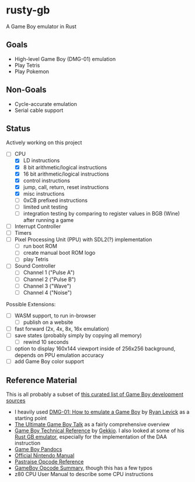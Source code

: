 # rusty-gb

A Game Boy emulator in Rust

## Goals
* High-level Game Boy (DMG-01) emulation
* Play Tetris
* Play Pokemon

## Non-Goals
* Cycle-accurate emulation
* Serial cable support

## Status
Actively working on this project

- [ ] CPU
  - [x] LD instructions
  - [x] 8 bit arithmetic/logical instructions
  - [x] 16 bit arithmetic/logical instructions
  - [x] control instructions
  - [x] jump, call, return, reset instructions
  - [x] misc instructions
  - [ ] 0xCB prefixed instructions
  - [ ] limited unit testing
  - [ ] integration testing by comparing to register values in BGB (Wine) after running a game 
- [ ] Interrupt Controller
- [ ] Timers
- [ ] Pixel Processing Unit (PPU) with SDL2(?) implementation
  - [ ] run boot ROM
  - [ ] create manual boot ROM logo
  - [ ] play Tetris
- [ ] Sound Controller
  - [ ] Channel 1 ("Pulse A")
  - [ ] Channel 2 ("Pulse B")
  - [ ] Channel 3 ("Wave")
  - [ ] Channel 4 ("Noise")

Possible Extensions:
- [ ] WASM support, to run in-browser
  - [ ] publish on a website
- [ ] fast forward (2x, 4x, 8x, 16x emulation)
- [ ] save states (probably simply by copying all memory)
  - [ ] rewind 10 seconds
- [ ] option to display 160x144 viewport inside of 256x256 background, depends on PPU emulation accuracy
- [ ] add Game Boy color support

## Reference Material
This is all probably a subset of [this curated list of Game Boy development sources](https://gbdev.io/list.html)
* I heavily used [DMG-01: How to emulate a Game Boy](https://blog.ryanlevick.com/DMG-01/public/book/) by [Ryan Levick](https://github.com/rylev) as a starting point
* [The Ultimate Game Boy Talk](https://youtu.be/HyzD8pNlpwI) as a fairly comprehensive overview
* [Game Boy Technical Reference](https://gekkio.fi/files/gb-docs/gbctr.pdf) by [Gekkio](https://github.com/Gekkio). I also looked at some of his [Rust GB emulator](https://github.com/Gekkio/mooneye-gb), especially for the implementation of the DAA instruction
* [Game Boy Pandocs](https://gbdev.io/pandocs/)
* [Official Nintendo Manual](https://ia803208.us.archive.org/9/items/GameBoyProgManVer1.1/GameBoyProgManVer1.1.pdf)
* [Pastraise Opcode Reference](https://www.pastraiser.com/cpu/gameboy/gameboy_opcodes.html)
* [GameBoy Opcode Summary](http://www.devrs.com/gb/files/opcodes.html), though this has a few typos
* z80 CPU User Manual to describe some CPU instructions
